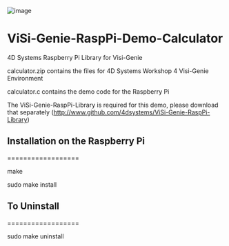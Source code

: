 ![image](http://www.4dsystems.com.au/imagenes/header.png)

ViSi-Genie-RaspPi-Demo-Calculator
=================================

4D Systems Raspberry Pi Library for Visi-Genie


calculator.zip contains the files for 4D Systems Workshop 4 Visi-Genie Environment

calculator.c contains the demo code for the Raspberry Pi

The ViSi-Genie-RaspPi-Library is required for this demo, please download that separately (http://www.github.com/4dsystems/ViSi-Genie-RaspPi-Library)


## Installation on the Raspberry Pi
==================

  make

  sudo make install

## To Uninstall
==================

  sudo make uninstall
